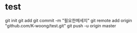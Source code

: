 # test
git init
git add
git commit -m "필요한메세지"
git remote add origin "github.com/K-woong/test.git"
git push -u origin master

